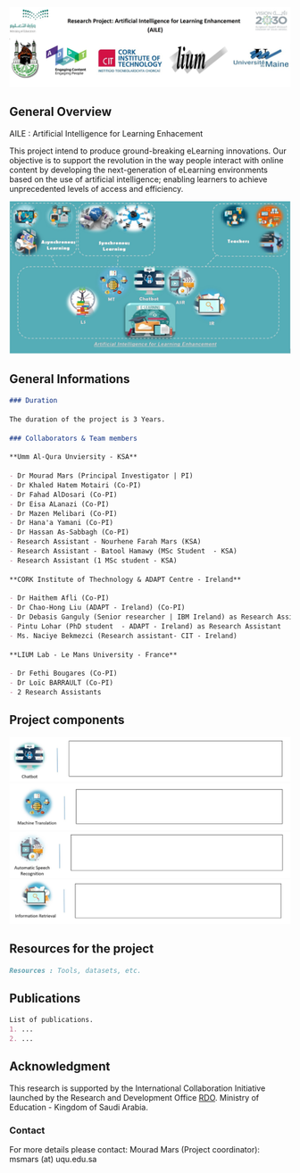 ![Image](/Project.jpg)

## General Overview

AILE : Artificial Intelligence for Learning Enhacement


This project intend to produce ground-breaking eLearning innovations. Our objective is to support the revolution in the way people interact with online content by developing the next-generation of eLearning environments based on the use of artificial intelligence; enabling learners to achieve unprecedented levels of access and efficiency.


![Image](/AILE2.jpg)


## **General Informations**
```markdown
### Duration

The duration of the project is 3 Years.

### Collaborators & Team members

**Umm Al-Qura Unviersity - KSA**

- Dr Mourad Mars (Principal Investigator | PI)
- Dr Khaled Hatem Motairi (Co-PI)
- Dr Fahad AlDosari (Co-PI)
- Dr Eisa ALanazi (Co-PI)
- Dr Mazen Melibari (Co-PI)
- Dr Hana'a Yamani (Co-PI)
- Dr Hassan As-Sabbagh (Co-PI)
- Research Assistant - Nourhene Farah Mars (KSA)
- Research Assistant - Batool Hamawy (MSc Student  - KSA)
- Research Assistant (1 MSc student - KSA)

**CORK Institute of Thechnology & ADAPT Centre - Ireland**

- Dr Haithem Afli (Co-PI)
- Dr Chao-Hong Liu (ADAPT - Ireland) (Co-PI)
- Dr Debasis Ganguly (Senior researcher | IBM Ireland) as Research Assistant
- Pintu Lohar (PhD student  - ADAPT - Ireland) as Research Assistant
- Ms. Naciye Bekmezci (Research assistant- CIT - Ireland)

**LIUM Lab - Le Mans University - France**

- Dr Fethi Bougares (Co-PI)
- Dr Loïc BARRAULT (Co-PI)
- 2 Research Assistants
```
## **Project components**

![Image](/Chatbot.jpg)
![Image](/MT.jpg)
![Image](/ASR.jpg)
![Image](/IR.jpg)

## **Resources for the project**
```markdown
Resources : Tools, datasets, etc.
```
## **Publications**
```markdown
List of publications.
1. ...
2. ...
```
## **Acknowledgment**

This research is supported by the International Collaboration Initiative launched by the Research and Development Office [RDO](https://rdo.moe.gov.sa). Ministry of Education - Kingdom of Saudi Arabia.
### Contact

For more details please contact: 
Mourad Mars (Project coordinator): msmars (at) uqu.edu.sa
